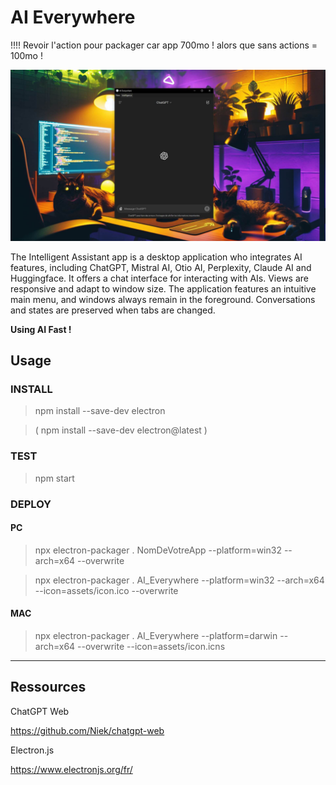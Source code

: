 # AI Everywhere


!!!! Revoir l'action pour packager car app 700mo ! alors que sans actions = 100mo !


![AI Everywhere](screenshot.JPG)

The Intelligent Assistant app is a desktop application who integrates AI features, including ChatGPT, Mistral AI, Otio AI, Perplexity, Claude AI and Huggingface. It offers a chat interface for interacting with AIs. Views are responsive and adapt to window size. The application features an intuitive main menu, and windows always remain in the foreground. Conversations and states are preserved when tabs are changed.

**Using AI Fast !**

## Usage

### INSTALL

> npm install --save-dev electron

> ( npm install --save-dev electron@latest )

### TEST

> npm start


### DEPLOY

#### PC

> npx electron-packager . NomDeVotreApp --platform=win32 --arch=x64 --overwrite

> npx electron-packager . AI_Everywhere --platform=win32 --arch=x64 --icon=assets/icon.ico --overwrite


#### MAC 

> npx electron-packager . AI_Everywhere --platform=darwin --arch=x64 --overwrite --icon=assets/icon.icns


----


## Ressources 

ChatGPT Web

https://github.com/Niek/chatgpt-web


Electron.js

https://www.electronjs.org/fr/


